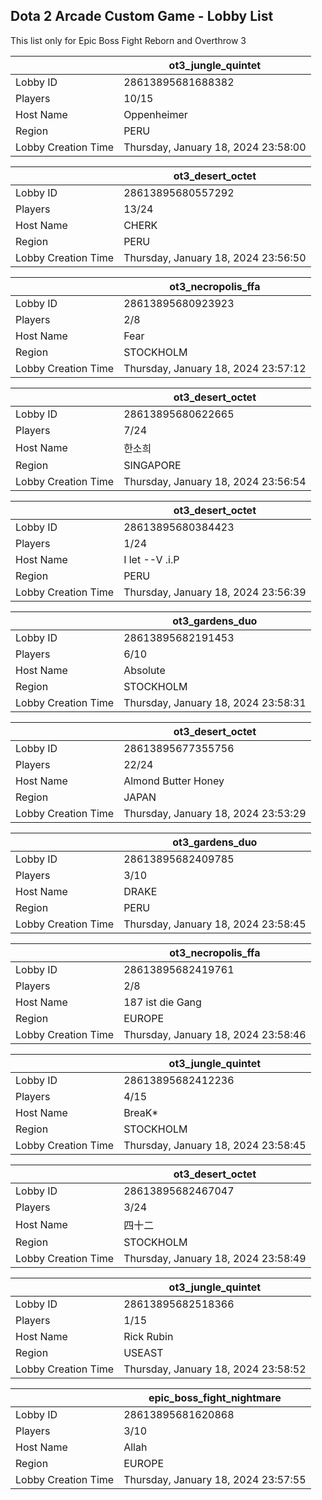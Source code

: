 ## Dota 2 Arcade Custom Game - Lobby List

This list only for Epic Boss Fight Reborn and Overthrow 3

|  | ot3_jungle_quintet |
| ------ | ------ |
| Lobby ID | 28613895681688382 |
| Players | 10/15 |
| Host Name | Oppenheimer |
| Region | PERU |
| Lobby Creation Time | Thursday, January 18, 2024 23:58:00 |


|  | ot3_desert_octet |
| ------ | ------ |
| Lobby ID | 28613895680557292 |
| Players | 13/24 |
| Host Name | CHERK |
| Region | PERU |
| Lobby Creation Time | Thursday, January 18, 2024 23:56:50 |


|  | ot3_necropolis_ffa |
| ------ | ------ |
| Lobby ID | 28613895680923923 |
| Players | 2/8 |
| Host Name | Fear |
| Region | STOCKHOLM |
| Lobby Creation Time | Thursday, January 18, 2024 23:57:12 |


|  | ot3_desert_octet |
| ------ | ------ |
| Lobby ID | 28613895680622665 |
| Players | 7/24 |
| Host Name | 한소희 |
| Region | SINGAPORE |
| Lobby Creation Time | Thursday, January 18, 2024 23:56:54 |


|  | ot3_desert_octet |
| ------ | ------ |
| Lobby ID | 28613895680384423 |
| Players | 1/24 |
| Host Name | I let --V .i.P |
| Region | PERU |
| Lobby Creation Time | Thursday, January 18, 2024 23:56:39 |


|  | ot3_gardens_duo |
| ------ | ------ |
| Lobby ID | 28613895682191453 |
| Players | 6/10 |
| Host Name | Absolute |
| Region | STOCKHOLM |
| Lobby Creation Time | Thursday, January 18, 2024 23:58:31 |


|  | ot3_desert_octet |
| ------ | ------ |
| Lobby ID | 28613895677355756 |
| Players | 22/24 |
| Host Name | Almond Butter Honey |
| Region | JAPAN |
| Lobby Creation Time | Thursday, January 18, 2024 23:53:29 |


|  | ot3_gardens_duo |
| ------ | ------ |
| Lobby ID | 28613895682409785 |
| Players | 3/10 |
| Host Name | DRAKE |
| Region | PERU |
| Lobby Creation Time | Thursday, January 18, 2024 23:58:45 |


|  | ot3_necropolis_ffa |
| ------ | ------ |
| Lobby ID | 28613895682419761 |
| Players | 2/8 |
| Host Name | 187 ist die Gang |
| Region | EUROPE |
| Lobby Creation Time | Thursday, January 18, 2024 23:58:46 |


|  | ot3_jungle_quintet |
| ------ | ------ |
| Lobby ID | 28613895682412236 |
| Players | 4/15 |
| Host Name | BreaK* |
| Region | STOCKHOLM |
| Lobby Creation Time | Thursday, January 18, 2024 23:58:45 |


|  | ot3_desert_octet |
| ------ | ------ |
| Lobby ID | 28613895682467047 |
| Players | 3/24 |
| Host Name | 四十二 |
| Region | STOCKHOLM |
| Lobby Creation Time | Thursday, January 18, 2024 23:58:49 |


|  | ot3_jungle_quintet |
| ------ | ------ |
| Lobby ID | 28613895682518366 |
| Players | 1/15 |
| Host Name | Rick Rubin |
| Region | USEAST |
| Lobby Creation Time | Thursday, January 18, 2024 23:58:52 |


|  | epic_boss_fight_nightmare |
| ------ | ------ |
| Lobby ID | 28613895681620868 |
| Players | 3/10 |
| Host Name | Allah |
| Region | EUROPE |
| Lobby Creation Time | Thursday, January 18, 2024 23:57:55 |


